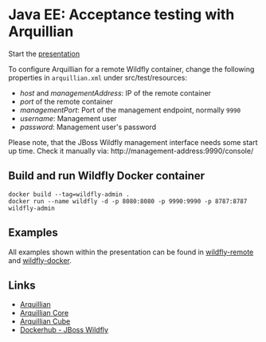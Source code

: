 # Java EE: Acceptance testing with Arquillian

Start the [presentation](https://gitpitch.com/gclaussn/dev-demo?p=arquillian)

To configure Arquillian for a remote Wildfly container, change the following properties in ```arquillian.xml``` under src/test/resources:

- *host* and *managementAddress*: IP of the remote container
- *port* of the remote container
- *managementPort*: Port of the management endpoint, normally ```9990```
- *username*: Management user
- *password*: Management user's password

Please note, that the JBoss Wildfly management interface needs some start up time.
Check it manually via: http://management-address:9990/console/

## Build and run Wildfly Docker container

```
docker build --tag=wildfly-admin .
docker run --name wildfly -d -p 8080:8080 -p 9990:9990 -p 8787:8787 wildfly-admin
```

## Examples

All examples shown within the presentation can be found in [wildfly-remote](wildfly-remote/src/test/java/example) and [wildfly-docker](wildfly-docker/src/test/java/example).

## Links

- [Arquillian](http://arquillian.org/)
- [Arquillian Core](http://arquillian.org/arquillian-core/)
- [Arquillian Cube](http://arquillian.org/arquillian-cube/)
- [Dockerhub - JBoss Wildfly](https://hub.docker.com/r/jboss/wildfly/)